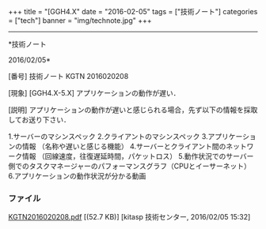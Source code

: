 ﻿+++
title = "[GGH4.X"
date = "2016-02-05"
tags = ["技術ノート"]
categories = ["tech"]
banner = "img/technote.jpg"
+++

-----------------------------------------------------------------------------------------------------------------------------

*技術ノート

2016/02/05*


[番号]
技術ノート KGTN 2016020208

[現象]
[GGH4.X-5.X] アプリケーションの動作が遅い．

[説明]
アプリケーションの動作が遅いと感じられる場合，先ず以下の情報を採取してお送り下さい．

1.サーバーのマシンスペック
2.クライアントのマシンスペック
3.アプリケーションの情報 （名称や遅いと感じる機能）
4.サーバーとクライアント間のネットワーク情報
（回線速度，往復遅延時間，パケットロス）
5.動作状況でのサーバー側でのタスクマネージャーのパフォーマンスグラフ（CPUとイーサーネット）
6.アプリケーションの動作状況が分かる動画


### ファイル

 
 


[KGTN2016020208.pdf](http://techreport.kitasp.net/attachments/download/2471/KGTN2016020208.pdf)
 [(52.7 KB)] [kitasp 技術センター, 2016/02/05
15:32]


 


 

